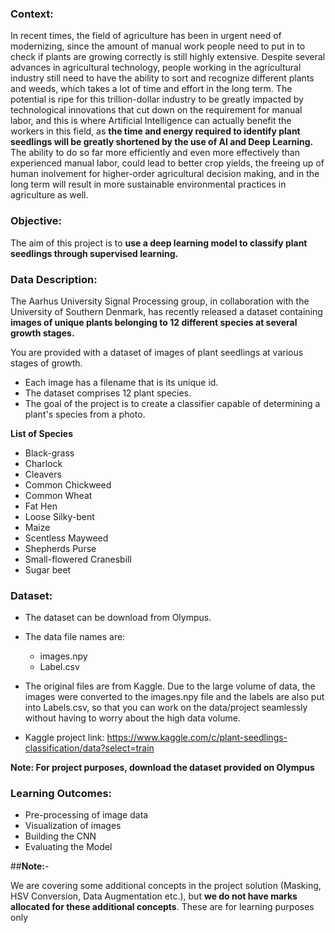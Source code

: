 ### **Context:**

In recent times, the field of agriculture has been in urgent need of modernizing, since the amount of manual work people need to put in to check if plants are growing correctly is still highly extensive. Despite several advances in agricultural technology, people working in the agricultural industry still need to have the ability to sort and recognize different plants and weeds, which takes a lot of time and effort in the long term. The potential is ripe for this trillion-dollar industry to be greatly impacted by technological innovations that cut down on the requirement for manual labor, and this is where Artificial Intelligence can actually benefit the workers in this field, as **the time and energy required to identify plant seedlings will be greatly shortened by the use of AI and Deep Learning.** The ability to do so far more efficiently and even more effectively than experienced manual labor, could lead to better crop yields, the freeing up of human inolvement for higher-order agricultural decision making, and in the long term will result in more sustainable environmental practices in agriculture as well.




### **Objective:**

The aim of this project is to **use a deep learning model to classify plant seedlings through supervised learning.**


### **Data Description:**
The Aarhus University Signal Processing group, in collaboration with the University of Southern Denmark, has recently released a dataset containing **images of unique plants belonging to 12 different species at several growth stages.**

You are provided with a dataset of images of plant seedlings at various stages of growth.

- Each image has a filename that is its unique id.
- The dataset comprises 12 plant species.
- The goal of the project is to create a classifier capable of determining a plant's species from a photo.

**List of Species**

- Black-grass
- Charlock
- Cleavers
- Common Chickweed
- Common Wheat
- Fat Hen
- Loose Silky-bent
- Maize
- Scentless Mayweed
- Shepherds Purse
- Small-flowered Cranesbill
- Sugar beet


### **Dataset:**

- The dataset can be download from Olympus.
- The data file names are:
    - images.npy
    - Label.csv
- The original files are from Kaggle. Due to the large volume of data, the images were converted to the images.npy file and the labels are also put into Labels.csv, so that you can work on the data/project seamlessly without having to worry about the high data volume.

- Kaggle project link: https://www.kaggle.com/c/plant-seedlings-classification/data?select=train

**Note: For project purposes, download the dataset provided on Olympus**



### **Learning Outcomes:**
- Pre-processing of image data
- Visualization of images
- Building the CNN
- Evaluating the Model


##**Note:**- 


We are covering some additional concepts in the project solution (Masking, HSV Conversion, Data Augmentation etc.), but **we do not have marks allocated for these additional concepts**. These are for learning purposes only
